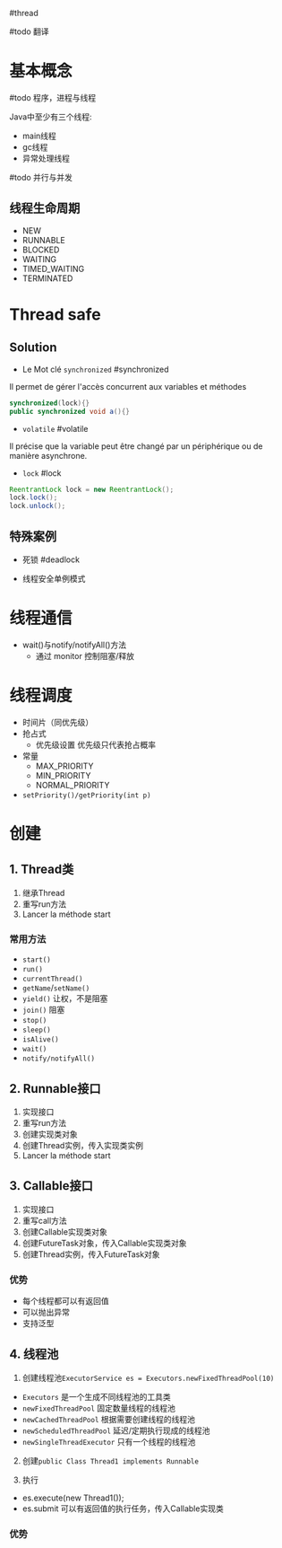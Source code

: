 #thread 

#todo 翻译

# 基本概念

#todo 程序，进程与线程

Java中至少有三个线程: 

- main线程
- gc线程
- 异常处理线程
 
#todo 并行与并发


## 线程生命周期

- NEW
- RUNNABLE
- BLOCKED
- WAITING
- TIMED_WAITING
- TERMINATED


# Thread safe

## Solution

- Le Mot clé `synchronized`
#synchronized 

Il permet de gérer l'accès concurrent aux variables et méthodes

```java
synchronized(lock){}
public synchronized void a(){}
```

- `volatile` 
#volatile 

Il précise que la variable peut être changé par un périphérique ou de manière asynchrone.

- `lock`
#lock

```java
ReentrantLock lock = new ReentrantLock();
lock.lock();
lock.unlock();
```

## 特殊案例

- 死锁
#deadlock 

- 线程安全单例模式

# 线程通信

- wait()与notify/notifyAll()方法
	- 通过 monitor 控制阻塞/释放

# 线程调度

- 时间片（同优先级）
- 抢占式
	- 优先级设置
		优先级只代表抢占概率
- 常量
	- MAX_PRIORITY
	- MIN_PRIORITY
	- NORMAL_PRIORITY
- `setPriority()/getPriority(int p)`

# 创建

## 1. Thread类

1. 继承Thread
2. 重写run方法
3. Lancer la méthode start

### 常用方法

- `start()`
- `run()`
- `currentThread()`
- `getName`/`setName()`
- `yield()`  让权，不是阻塞
- `join()`  阻塞
- `stop()`
- `sleep()`
- `isAlive()`
- `wait()`
- `notify/notifyAll()`

## 2. Runnable接口

1. 实现接口
2. 重写run方法
3. 创建实现类对象
4. 创建Thread实例，传入实现类实例
5. Lancer la méthode start

## 3. Callable接口

1. 实现接口
2. 重写call方法
3. 创建Callable实现类对象
4. 创建FutureTask对象，传入Callable实现类对象
5. 创建Thread实例，传入FutureTask对象

### 优势

- 每个线程都可以有返回值
- 可以抛出异常
- 支持泛型

## 4. 线程池

1. 创建线程池`ExecutorService es = Executors.newFixedThreadPool(10)`

- `Executors` 是一个生成不同线程池的工具类
- `newFixedThreadPool` 固定数量线程的线程池
- `newCachedThreadPool` 根据需要创建线程的线程池
- `newScheduledThreadPool` 延迟/定期执行现成的线程池
- `newSingleThreadExecutor` 只有一个线程的线程池

2. 创建`public Class Thread1 implements Runnable`

3. 执行

- es.execute(new Thread1());
- es.submit 可以有返回值的执行任务，传入Callable实现类

### 优势






